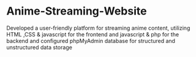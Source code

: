 # Anime-Streaming-Website
Developed a user-friendly platform for streaming anime content, utilizing HTML ,CSS &amp; javascript for the frontend and javascript &amp; php for the backend and configured phpMyAdmin database for structured and unstructured data storage
